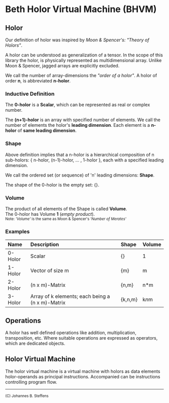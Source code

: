 # Beth Holor Virtual Machine (BHVM)

## Holor
Our definition of holor was inspired by *Moon & Spencer's: "Theory of Holors"*.

A holor can be understood as generalization of a tensor. In the scope of this library the holor, is physically 
represented as multidimensional array. Unlike Moon & Spencer, jagged arrays are explicitly excluded.

We call the number of array-dimensions the *"order of a holor"*. A holor of order **n**, is abbreviated **n-holor**.

### Inductive Definition
The **0-holor** is a **Scalar**, which can be represented as real or complex number.

The **(n+1)-holor** is an array with specified number of elements. 
We call the number of elements the holor's **leading dimension**.
Each element is a **n-holor** of **same leading dimension**.

### Shape
Above definition implies that a n-holor is a hierarchical composition
of n sub-holors: { n-holor, (n-1)-holor, ... , 1-holor }, each with a specified
leading dimension. 

We call the ordered set (or sequence) of 'n' leading dimensions: **Shape**.

The shape of the 0-holor is the empty set: {}.

### Volume
The product of all elements of the Shape is called **Volume**.
<br>The 0-holor has Volume **1** (*empty product*).
<br><sub> Note: *'Volume'* is the same as Moon & Spencer's *'Number of Merates'*</sub>

### Examples
|Name|Description|Shape|Volume|
|:---|:---|:---|:---|
|0-Holor|Scalar|{}|1|
|1-Holor|Vector of size m|{m}|m|
|2-Holor|(n x m)-Matrix|{n,m}|n*m|
|3-Holor|Array of k elements; each being a (n x m)-Matrix|{k,n,m}|k*n*m|

## Operations
A holor has well defined operations like addition, multiplication, transposition, etc.
Where suitable operations are expressed as operators, 
which are dedicated objects.

## Holor Virtual Machine
The holor virtual machine is a virtual machine with holors as data elements
holor-operands as principal instructions. Accompanied can be instructions
controlling program flow.

------
<sub>(C) Johannes B. Steffens</sub>